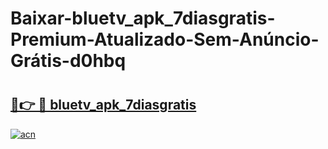 # Baixar-bluetv_apk_7diasgratis-Premium-Atualizado-Sem-Anúncio-Grátis-d0hbq

# <h2><a href="https://uvj8rm.esa.edu.pl?src=bluetv_apk_7diasgratis&ref=d0hbq">🔗👉 🔴 bluetv_apk_7diasgratis</a></h2>

[![acn](https://github.com/user-attachments/assets/0f9c940e-d8b0-45ae-aac7-cd30a18b3e1c)](https://uvj8rm.esa.edu.pl?src=bluetv_apk_7diasgratis&ref=d0hbq)

